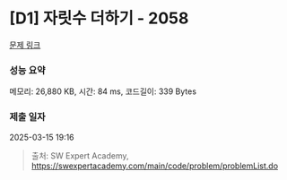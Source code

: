 # [D1] 자릿수 더하기 - 2058 

[문제 링크](https://swexpertacademy.com/main/code/problem/problemDetail.do?contestProbId=AV5QPRjqA10DFAUq) 

### 성능 요약

메모리: 26,880 KB, 시간: 84 ms, 코드길이: 339 Bytes

### 제출 일자

2025-03-15 19:16



> 출처: SW Expert Academy, https://swexpertacademy.com/main/code/problem/problemList.do